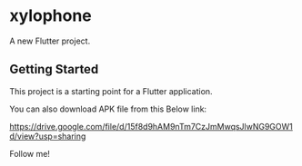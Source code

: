 # xylophone

A new Flutter project.

## Getting Started

This project is a starting point for a Flutter application.

You can also download APK file from this Below link:

https://drive.google.com/file/d/15f8d9hAM9nTm7CzJmMwqsJlwNG9GOW1d/view?usp=sharing

Follow me!
